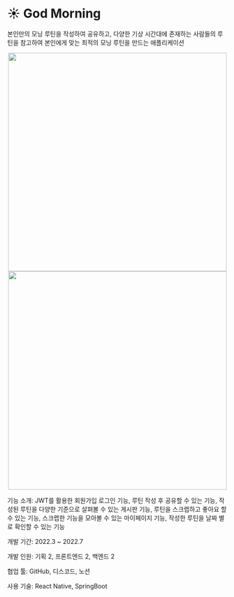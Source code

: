 # ☀️ God Morning
본인만의 모닝 루틴을 작성하여 공유하고, 다양한 기상 시간대에 존재하는 사람들의 루틴을 참고하여 본인에게 맞는 최적의 모닝 루틴을 만드는 애플리케이션

<p align="center">
<image src="https://github.com/lotuxsoo/godMorning_frontend/assets/86272865/3d534c62-5128-42a8-b969-ae2be1de2c72" width="500"/>
<image src="https://github.com/lotuxsoo/godMorning_frontend/assets/86272865/99c4564f-284b-47eb-849d-b5d630321eae" width="500"/>
</p>

기능 소개: JWT를 활용한 회원가입 로그인 기능, 루틴 작성 후 공유할 수 있는 기능, 작성된 루틴을 다양한 기준으로 살펴볼 수 있는 게시판 기능, 루틴을 스크랩하고 좋아요 할 수 있는 기능, 스크랩한 기능을 모아볼 수 있는 마이페이지 기능, 작성한 루틴을 날짜 별로 확인할 수 있는 기능

개발 기간: 2022.3 ~ 2022.7

개발 인원: 기획 2, 프론트엔드 2, 백엔드 2

협업 툴: GitHub, 디스코드, 노션

사용 기술: React Native, SpringBoot
